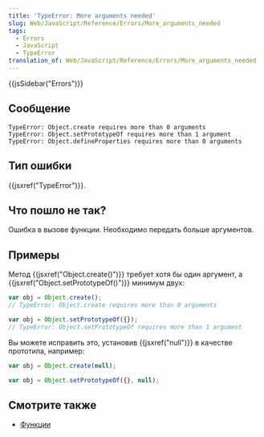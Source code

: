 ```yaml
---
title: 'TypeError: More arguments needed'
slug: Web/JavaScript/Reference/Errors/More_arguments_needed
tags:
  - Errors
  - JavaScript
  - TypeError
translation_of: Web/JavaScript/Reference/Errors/More_arguments_needed
---
```


{{jsSidebar("Errors")}}

## Сообщение

```
TypeError: Object.create requires more than 0 arguments
TypeError: Object.setPrototypeOf requires more than 1 argument
TypeError: Object.defineProperties requires more than 0 arguments
```

## Тип ошибки

{{jsxref("TypeError")}}.

## Что пошло не так?

Ошибка в вызове функции. Необходимо передать больше аргументов.

## Примеры

Метод {{jsxref("Object.create()")}} требует хотя бы один аргумент, а {{jsxref("Object.setPrototypeOf()")}} минимум двух:

```js example-bad
var obj = Object.create();
// TypeError: Object.create requires more than 0 arguments

var obj = Object.setPrototypeOf({});
// TypeError: Object.setPrototypeOf requires more than 1 argument
```

Вы можете исправить это, установив {{jsxref("null")}} в качестве прототипа, например:

```js example-good
var obj = Object.create(null);

var obj = Object.setPrototypeOf({}, null);
```

## Смотрите также

- [Функции](/ru/docs/Web/JavaScript/Guide/Functions)
